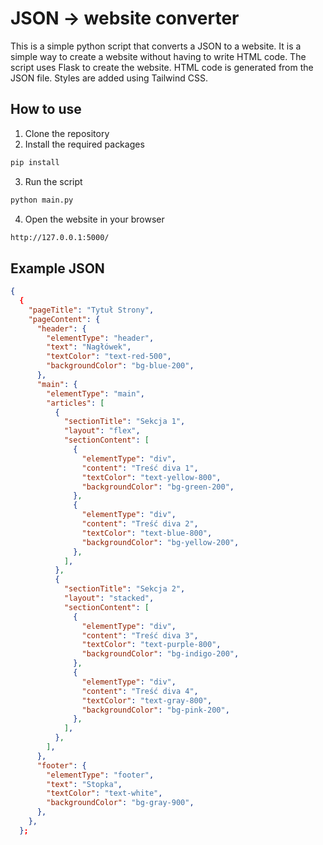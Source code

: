# JSON -> website converter

This is a simple python script that converts a JSON to a website.
It is a simple way to create a website without having to write HTML code.
The script uses Flask to create the website. HTML code is generated from the JSON file.
Styles are added using Tailwind CSS.

## How to use

1. Clone the repository
2. Install the required packages

```bash
pip install
```

3. Run the script

```bash
python main.py
```

4. Open the website in your browser

```bash
http://127.0.0.1:5000/
```

## Example JSON

```json
{
  {
    "pageTitle": "Tytuł Strony",
    "pageContent": {
      "header": {
        "elementType": "header",
        "text": "Nagłówek",
        "textColor": "text-red-500",
        "backgroundColor": "bg-blue-200",
      },
      "main": {
        "elementType": "main",
        "articles": [
          {
            "sectionTitle": "Sekcja 1",
            "layout": "flex",
            "sectionContent": [
              {
                "elementType": "div",
                "content": "Treść diva 1",
                "textColor": "text-yellow-800",
                "backgroundColor": "bg-green-200",
              },
              {
                "elementType": "div",
                "content": "Treść diva 2",
                "textColor": "text-blue-800",
                "backgroundColor": "bg-yellow-200",
              },
            ],
          },
          {
            "sectionTitle": "Sekcja 2",
            "layout": "stacked",
            "sectionContent": [
              {
                "elementType": "div",
                "content": "Treść diva 3",
                "textColor": "text-purple-800",
                "backgroundColor": "bg-indigo-200",
              },
              {
                "elementType": "div",
                "content": "Treść diva 4",
                "textColor": "text-gray-800",
                "backgroundColor": "bg-pink-200",
              },
            ],
          },
        ],
      },
      "footer": {
        "elementType": "footer",
        "text": "Stopka",
        "textColor": "text-white",
        "backgroundColor": "bg-gray-900",
      },
    },
  };


```
